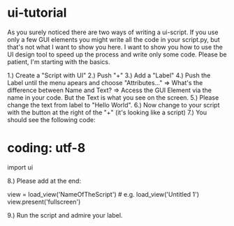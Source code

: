 ui-tutorial
===========

As you surely noticed there are two ways of writing a ui-script. If you use only a few GUI elements you might write all 
the code in your script.py, but that's not what I want to show you here. I want to show you how to use the UI design tool
to speed up the process and write only some code. Please be patient, I'm starting with the basics.

1.) Create a "Script with UI"
2.) Push "+"
3.) Add a "Label"
4.) Push the Label until the menu apears and choose "Attributes..."
=> What's the difference between Name and Text?
=> Access the GUI Element via the name in your code. But the Text is what you see on the screen.
5.) Please change the text from label to "Hello World".
6.) Now change to your script with the button at the right of the "+" (it's looking like a script)
7.) You should see the following code:

  # coding: utf-8
  
  import ui

8.) Please add at the end:

  view = load_view('NameOfTheScript')  # e.g. load_view('Untitled 1')
  view.present('fullscreen')

9.) Run the script and admire your label.

